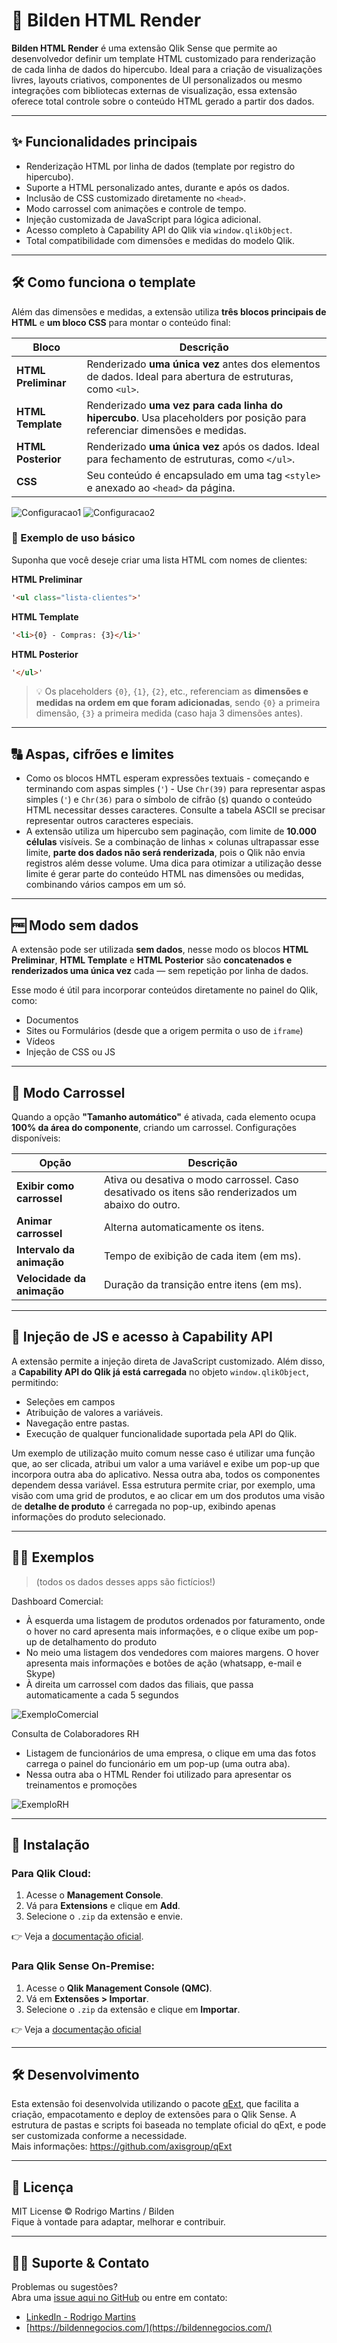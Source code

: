 # 🧩 Bilden HTML Render

**Bilden HTML Render** é uma extensão Qlik Sense que permite ao desenvolvedor definir um template HTML customizado para renderização de cada linha de dados do hipercubo. Ideal para a criação de visualizações livres, layouts criativos, componentes de UI personalizados ou mesmo integrações com bibliotecas externas de visualização, essa extensão oferece total controle sobre o conteúdo HTML gerado a partir dos dados. 

---

## ✨ Funcionalidades principais

- Renderização HTML por linha de dados (template por registro do hipercubo).
- Suporte a HTML personalizado antes, durante e após os dados.
- Inclusão de CSS customizado diretamente no `<head>`.
- Modo carrossel com animações e controle de tempo.
- Injeção customizada de JavaScript para lógica adicional.
- Acesso completo à Capability API do Qlik via `window.qlikObject`.
- Total compatibilidade com dimensões e medidas do modelo Qlik.

---

## 🛠️ Como funciona o template

Além das dimensões e medidas, a extensão utiliza **três blocos principais de HTML**  e **um bloco CSS** para montar o conteúdo final:

| Bloco              | Descrição |
|--------------------|-----------|
| **HTML Preliminar** | Renderizado **uma única vez** antes dos elementos de dados. Ideal para abertura de estruturas, como `<ul>`. |
| **HTML Template**   | Renderizado **uma vez para cada linha do hipercubo**. Usa placeholders por posição para referenciar dimensões e medidas. |
| **HTML Posterior**  | Renderizado **uma única vez** após os dados. Ideal para fechamento de estruturas, como `</ul>`. |
| **CSS**             | Seu conteúdo é encapsulado em uma tag `<style>` e anexado ao `<head>` da página. |

![Configuracao1](img/config1.png)
![Configuracao2](img/config2.png)

### 📌 Exemplo de uso básico

Suponha que você deseje criar uma lista HTML com nomes de clientes:

**HTML Preliminar**
```html
'<ul class="lista-clientes">'
```

**HTML Template**
```html
'<li>{0} - Compras: {3}</li>'
```

**HTML Posterior**
```html
'</ul>'
```

> 💡 Os placeholders `{0}`, `{1}`, `{2}`, etc., referenciam as **dimensões e medidas na ordem em que foram adicionadas**, sendo `{0}` a primeira dimensão, `{3}` a primeira medida (caso haja 3 dimensões antes).

---

## 🔠 Aspas, cifrões e limites

- Como os blocos HMTL esperam expressões textuais - começando e terminando com aspas simples (`'`)  - Use `Chr(39)` para representar aspas simples (`'`) e `Chr(36)` para o símbolo de cifrão (`$`) quando o conteúdo HTML necessitar desses caracteres. Consulte a tabela ASCII se precisar representar outros caracteres especiais.
- A extensão utiliza um hipercubo sem paginação, com limite de **10.000 células** visíveis. Se a combinação de linhas × colunas ultrapassar esse limite, **parte dos dados não será renderizada**, pois o Qlik não envia registros além desse volume. Uma dica para otimizar a utilização desse limite é gerar parte do conteúdo HTML nas dimensões ou medidas, combinando vários campos em um só.

---

## 🆓 Modo sem dados

A extensão pode ser utilizada **sem dados**, nesse modo os blocos **HTML Preliminar**, **HTML Template** e **HTML Posterior** são **concatenados e renderizados uma única vez** cada — sem repetição por linha de dados.

Esse modo é útil para incorporar conteúdos diretamente no painel do Qlik, como:

- Documentos
- Sites ou Formulários (desde que a origem permita o uso de `iframe`)
- Vídeos
- Injeção de CSS ou JS

---

## 🎠 Modo Carrossel

Quando a opção **"Tamanho automático"** é ativada, cada elemento ocupa **100% da área do componente**, criando um carrossel. Configurações disponíveis:

| Opção | Descrição |
|-------|-----------|
| **Exibir como carrossel** | Ativa ou desativa o modo carrossel. Caso desativado os itens são renderizados um abaixo do outro. |
| **Animar carrossel** | Alterna automaticamente os itens. |
| **Intervalo da animação** | Tempo de exibição de cada item (em ms). |
| **Velocidade da animação** | Duração da transição entre itens (em ms). |

---

## 🧪 Injeção de JS e acesso à Capability API

A extensão permite a injeção direta de JavaScript customizado. Além disso, a **Capability API do Qlik já está carregada** no objeto `window.qlikObject`, permitindo:

- Seleções em campos
- Atribuição de valores a variáveis.
- Navegação entre pastas.
- Execução de qualquer funcionalidade suportada pela API do Qlik.

Um exemplo de utilização muito comum nesse caso é utilizar uma função que, ao ser clicada, atribui um valor a uma variável e exibe um pop-up que incorpora outra aba do aplicativo. Nessa outra aba, todos os componentes dependem dessa variável. Essa estrutura permite criar, por exemplo, uma visão com uma grid de produtos, e ao clicar em um dos produtos uma visão de **detalhe de produto** é carregada no pop-up, exibindo apenas informações do produto selecionado.

---
## 🧑‍💻 Exemplos
> (todos os dados desses apps são fictícios!)

Dashboard Comercial:
- À esquerda uma listagem de produtos ordenados por faturamento, onde o hover no card apresenta mais informações, e o clique exibe um pop-up de detalhamento do produto
- No meio uma listagem dos vendedores com maiores margens. O hover apresenta mais informações e botões de ação (whatsapp, e-mail e Skype)
- À direita um carrossel com dados das filiais, que passa automaticamente a cada 5 segundos

![ExemploComercial](img/exemplo1.gif)

Consulta de Colaboradores RH
- Listagem de funcionários de uma empresa, o clique em uma das fotos carrega o painel do funcionário em um pop-up (uma outra aba).
- Nessa outra aba o HTML Render foi utilizado para apresentar os treinamentos e promoções

![ExemploRH](img/exemplo2.gif)

---
## 📂 Instalação

### Para Qlik Cloud:
1. Acesse o **Management Console**.
2. Vá para **Extensions** e clique em **Add**.
3. Selecione o `.zip` da extensão e envie.

👉 Veja a [documentação oficial](https://help.qlik.com/pt-BR/cloud-services/Subsystems/Hub/Content/Sense_Hub/Admin/mc-extensions.htm).

### Para Qlik Sense On-Premise:
1. Acesse o **Qlik Management Console (QMC)**.
2. Vá em **Extensões > Importar**.
3. Selecione o `.zip` da extensão e clique em **Importar**.

👉 Veja a [documentação oficial](https://help.qlik.com/en-US/sense-admin/May2025/Subsystems/DeployAdministerQSE/Content/Sense_DeployAdminister/QSEoW/Administer_QSEoW/Managing_QSEoW/import-extensions.htm)

---

## 🛠 Desenvolvimento
Esta extensão foi desenvolvida utilizando o pacote [qExt](https://github.com/axisgroup/qExt), que facilita a criação, empacotamento e deploy de extensões para o Qlik Sense. A estrutura de pastas e scripts foi baseada no template oficial do qExt, e pode ser customizada conforme a necessidade.  
Mais informações: https://github.com/axisgroup/qExt

---

## 📎 Licença

MIT License © Rodrigo Martins / Bilden  
Fique à vontade para adaptar, melhorar e contribuir.

---

## 🙋‍♂️ Suporte & Contato

Problemas ou sugestões?  
Abra uma [issue aqui no GitHub](https://github.com/drigomed/bilden-htmlrender/issues) ou entre em contato:

- [LinkedIn - Rodrigo Martins](https://www.linkedin.com/in/drigomed)
- [https://bildennegocios.com/](https://bildennegocios.com/)
